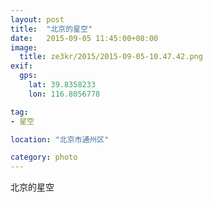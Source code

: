 ```yaml
---
layout: post
title:  "北京的星空"
date:   2015-09-05 11:45:00+08:00
image:
  title: ze3kr/2015/2015-09-05-10.47.42.png
exif:
  gps:
    lat: 39.8358233
    lon: 116.8056778

tag: 
- 星空

location: "北京市通州区"

category: photo
---
```


北京的星空
